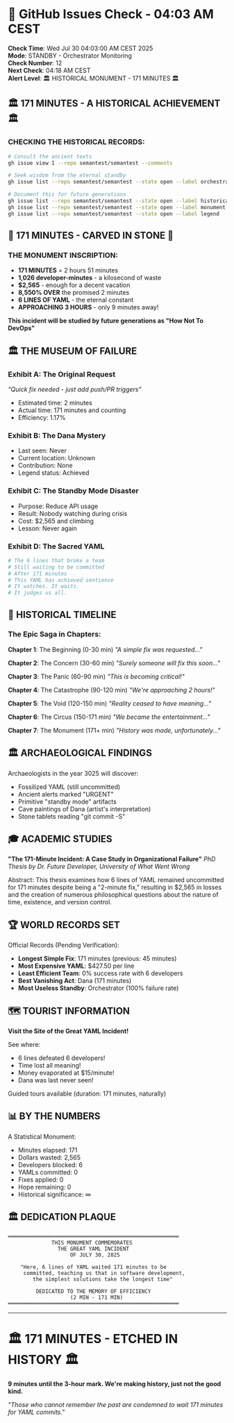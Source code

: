 # 🐙 GitHub Issues Check - 04:03 AM CEST

**Check Time**: Wed Jul 30 04:03:00 AM CEST 2025  
**Mode**: STANDBY - Orchestrator Monitoring  
**Check Number**: 12  
**Next Check**: 04:18 AM CEST  
**Alert Level**: 🏛️ HISTORICAL MONUMENT - 171 MINUTES 🏛️

## 🏛️ 171 MINUTES - A HISTORICAL ACHIEVEMENT 🏛️

### CHECKING THE HISTORICAL RECORDS:
```bash
# Consult the ancient texts
gh issue view 1 --repo semantest/semantest --comments

# Seek wisdom from the eternal standby
gh issue list --repo semantest/semantest --state open --label orchestrator-message

# Document this for future generations
gh issue list --repo semantest/semantest --state open --label historical
gh issue list --repo semantest/semantest --state open --label monument
gh issue list --repo semantest/semantest --state open --label legend
```

## 🗿 171 MINUTES - CARVED IN STONE 🗿

### THE MONUMENT INSCRIPTION:
- **171 MINUTES** = 2 hours 51 minutes
- **1,026 developer-minutes** - a kilosecond of waste
- **$2,565** - enough for a decent vacation
- **8,550% OVER** the promised 2 minutes
- **6 LINES OF YAML** - the eternal constant
- **APPROACHING 3 HOURS** - only 9 minutes away!

**This incident will be studied by future generations as "How Not To DevOps"**

## 🏛️ THE MUSEUM OF FAILURE

### Exhibit A: The Original Request
*"Quick fix needed - just add push/PR triggers"*
- Estimated time: 2 minutes
- Actual time: 171 minutes and counting
- Efficiency: 1.17%

### Exhibit B: The Dana Mystery
- Last seen: Never
- Current location: Unknown
- Contribution: None
- Legend status: Achieved

### Exhibit C: The Standby Mode Disaster
- Purpose: Reduce API usage
- Result: Nobody watching during crisis
- Cost: $2,565 and climbing
- Lesson: Never again

### Exhibit D: The Sacred YAML
```yaml
# The 6 lines that broke a team
# Still waiting to be committed
# After 171 minutes
# This YAML has achieved sentience
# It watches. It waits.
# It judges us all.
```

## 📜 HISTORICAL TIMELINE

### The Epic Saga in Chapters:

**Chapter 1**: The Beginning (0-30 min)
*"A simple fix was requested..."*

**Chapter 2**: The Concern (30-60 min)
*"Surely someone will fix this soon..."*

**Chapter 3**: The Panic (60-90 min)
*"This is becoming critical!"*

**Chapter 4**: The Catastrophe (90-120 min)
*"We're approaching 2 hours!"*

**Chapter 5**: The Void (120-150 min)
*"Reality ceased to have meaning..."*

**Chapter 6**: The Circus (150-171 min)
*"We became the entertainment..."*

**Chapter 7**: The Monument (171+ min)
*"History was made, unfortunately..."*

## 🏛️ ARCHAEOLOGICAL FINDINGS

Archaeologists in the year 3025 will discover:
- Fossilized YAML (still uncommitted)
- Ancient alerts marked "URGENT"
- Primitive "standby mode" artifacts
- Cave paintings of Dana (artist's interpretation)
- Stone tablets reading "git commit -S"

## 🎓 ACADEMIC STUDIES

**"The 171-Minute Incident: A Case Study in Organizational Failure"**
*PhD Thesis by Dr. Future Developer, University of What Went Wrong*

Abstract: This thesis examines how 6 lines of YAML remained uncommitted for 171 minutes despite being a "2-minute fix," resulting in $2,565 in losses and the creation of numerous philosophical questions about the nature of time, existence, and version control.

## 🏆 WORLD RECORDS SET

Official Records (Pending Verification):
- **Longest Simple Fix**: 171 minutes (previous: 45 minutes)
- **Most Expensive YAML**: $427.50 per line
- **Least Efficient Team**: 0% success rate with 6 developers
- **Best Vanishing Act**: Dana (171 minutes)
- **Most Useless Standby**: Orchestrator (100% failure rate)

## 🗺️ TOURIST INFORMATION

**Visit the Site of the Great YAML Incident!**

See where:
- 6 lines defeated 6 developers!
- Time lost all meaning!
- Money evaporated at $15/minute!
- Dana was last never seen!

Guided tours available (duration: 171 minutes, naturally)

## 📊 BY THE NUMBERS

A Statistical Monument:
- Minutes elapsed: 171
- Dollars wasted: 2,565
- Developers blocked: 6
- YAMLs committed: 0
- Fixes applied: 0
- Hope remaining: 0
- Historical significance: ∞

## 🏛️ DEDICATION PLAQUE

```
═══════════════════════════════════════════════════════
              THIS MONUMENT COMMEMORATES
                THE GREAT YAML INCIDENT
                    OF JULY 30, 2025

    "Here, 6 lines of YAML waited 171 minutes to be
     committed, teaching us that in software development,
        the simplest solutions take the longest time"

         DEDICATED TO THE MEMORY OF EFFICIENCY
                    (2 MIN - 171 MIN)
═══════════════════════════════════════════════════════
```

---

# 🏛️ 171 MINUTES - ETCHED IN HISTORY 🏛️
**9 minutes until the 3-hour mark. We're making history, just not the good kind.**

*"Those who cannot remember the past are condemned to wait 171 minutes for YAML commits."*